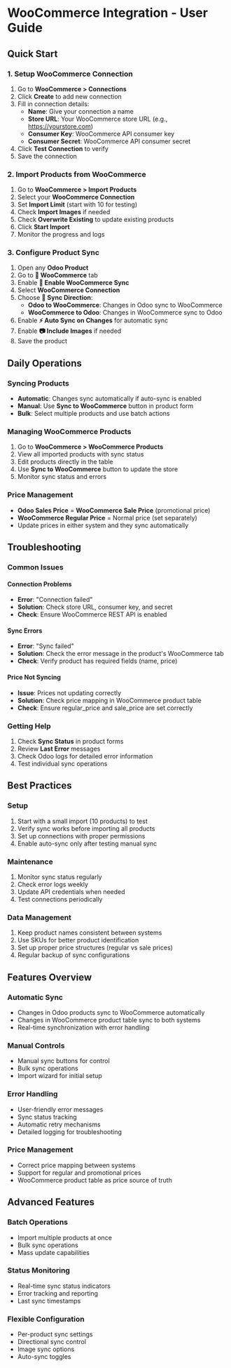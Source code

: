# WooCommerce Integration - User Guide

## Quick Start

### 1. Setup WooCommerce Connection
1. Go to **WooCommerce > Connections**
2. Click **Create** to add new connection
3. Fill in connection details:
   - **Name**: Give your connection a name
   - **Store URL**: Your WooCommerce store URL (e.g., https://yourstore.com)
   - **Consumer Key**: WooCommerce API consumer key
   - **Consumer Secret**: WooCommerce API consumer secret
4. Click **Test Connection** to verify
5. Save the connection

### 2. Import Products from WooCommerce
1. Go to **WooCommerce > Import Products**
2. Select your **WooCommerce Connection**
3. Set **Import Limit** (start with 10 for testing)
4. Check **Import Images** if needed
5. Check **Overwrite Existing** to update existing products
6. Click **Start Import**
7. Monitor the progress and logs

### 3. Configure Product Sync
1. Open any **Odoo Product**
2. Go to **🛒 WooCommerce** tab
3. Enable **🔄 Enable WooCommerce Sync**
4. Select **WooCommerce Connection**
5. Choose **🔄 Sync Direction**:
   - **Odoo to WooCommerce**: Changes in Odoo sync to WooCommerce
   - **WooCommerce to Odoo**: Changes in WooCommerce sync to Odoo
6. Enable **⚡ Auto Sync on Changes** for automatic sync
7. Enable **📷 Include Images** if needed
8. Save the product

## Daily Operations

### Syncing Products
- **Automatic**: Changes sync automatically if auto-sync is enabled
- **Manual**: Use **Sync to WooCommerce** button in product form
- **Bulk**: Select multiple products and use batch actions

### Managing WooCommerce Products
1. Go to **WooCommerce > WooCommerce Products**
2. View all imported products with sync status
3. Edit products directly in the table
4. Use **Sync to WooCommerce** button to update the store
5. Monitor sync status and errors

### Price Management
- **Odoo Sales Price** = **WooCommerce Sale Price** (promotional price)
- **WooCommerce Regular Price** = Normal price (set separately)
- Update prices in either system and they sync automatically

## Troubleshooting

### Common Issues

#### Connection Problems
- **Error**: "Connection failed"
- **Solution**: Check store URL, consumer key, and secret
- **Check**: Ensure WooCommerce REST API is enabled

#### Sync Errors
- **Error**: "Sync failed"
- **Solution**: Check the error message in the product's WooCommerce tab
- **Check**: Verify product has required fields (name, price)

#### Price Not Syncing
- **Issue**: Prices not updating correctly
- **Solution**: Check price mapping in WooCommerce product table
- **Check**: Ensure regular_price and sale_price are set correctly

### Getting Help
1. Check **Sync Status** in product forms
2. Review **Last Error** messages
3. Check Odoo logs for detailed error information
4. Test individual sync operations

## Best Practices

### Setup
1. Start with a small import (10 products) to test
2. Verify sync works before importing all products
3. Set up connections with proper permissions
4. Enable auto-sync only after testing manual sync

### Maintenance
1. Monitor sync status regularly
2. Check error logs weekly
3. Update API credentials when needed
4. Test connections periodically

### Data Management
1. Keep product names consistent between systems
2. Use SKUs for better product identification
3. Set up proper price structures (regular vs sale prices)
4. Regular backup of sync configurations

## Features Overview

### Automatic Sync
- Changes in Odoo products sync to WooCommerce automatically
- Changes in WooCommerce product table sync to both systems
- Real-time synchronization with error handling

### Manual Controls
- Manual sync buttons for control
- Bulk sync operations
- Import wizard for initial setup

### Error Handling
- User-friendly error messages
- Sync status tracking
- Automatic retry mechanisms
- Detailed logging for troubleshooting

### Price Management
- Correct price mapping between systems
- Support for regular and promotional prices
- WooCommerce product table as price source of truth

## Advanced Features

### Batch Operations
- Import multiple products at once
- Bulk sync operations
- Mass update capabilities

### Status Monitoring
- Real-time sync status indicators
- Error tracking and reporting
- Last sync timestamps

### Flexible Configuration
- Per-product sync settings
- Directional sync control
- Image sync options
- Auto-sync toggles


